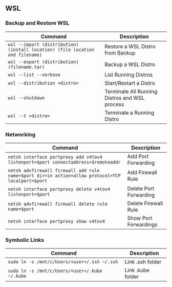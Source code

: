 ## **WSL**

### **Backup and Restore WSL**
| Command                                                      | Description                                                |
|--------------------------------------------------------------|------------------------------------------------------------|
| `wsl --import (distribution) (install location) (file location and filename)` | Restore a WSL Distro from Backup          |
| `wsl --export (distribution) (filename.tar)`                  | Backup a WSL Distro                                       |
| `wsl --list --verbose`                                        | List Running Distros                                      |
| `wsl --distribution <distro>`                                 | Start/Restart a Distro                                    |
| `wsl --shutdown`                                              | Terminate All Running Distros and WSL process             |
| `wsl --t <distro>`                                            | Terminate a Running Distro                                |



### **Networking**
| Command                                                                 | Description                                                |
|-------------------------------------------------------------------------|------------------------------------------------------------|
| `netsh interface portproxy add v4tov4 listenport=$port connectaddress=$remoteaddr` | Add Port Forwarding                             |
| `netsh advfirewall firewall add rule name=$port dir=in action=allow protocol=TCP localport=$port` | Add Firewall Rule                |
| `netsh interface portproxy delete v4tov4 listenport=$port`              | Delete Port Forwarding                                     |
| `netsh advfirewall firewall delete rule name=$port`                     | Delete Firewall Rule                                       |
| `netsh interface portproxy show v4tov4`                                 | Show Port Forwardings                                      |


### **Symbolic Links**
| Command                                                      | Description                                                |
|--------------------------------------------------------------|------------------------------------------------------------|
| `sudo ln -s /mnt/c/Users/<user>/.ssh ~/.ssh`                  | Link .ssh folder                                          |
| `sudo ln -s /mnt/c/Users/<user>/.kube ~/.kube`                | Link .kube folder                                         |
